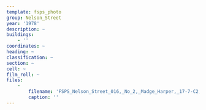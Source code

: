 ```yaml
---
template: fsps_photo
group: Nelson_Street
year: '1978'
description: ~
buildings:
    - ''
coordinates: ~
heading: ~
classification: ~
section: ~
cell: ~
film_roll: ~
files:
    -
        filename: 'FSPS_Nelson_Street_016,_No_2,_Madge_Harper,_17-7-C2,_1978.png'
        caption: ''
---
```

